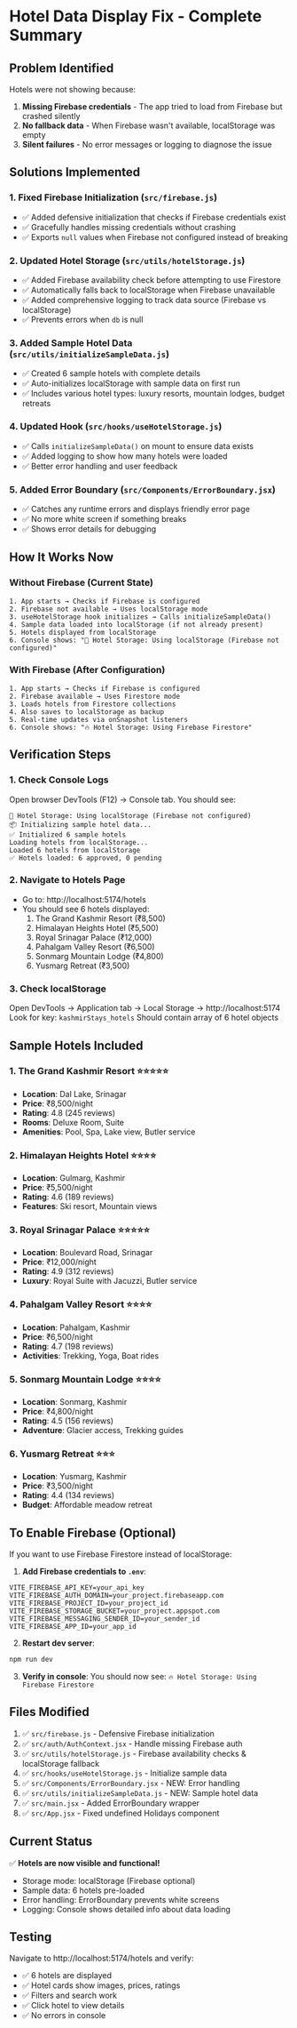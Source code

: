 # Hotel Data Display Fix - Complete Summary

## Problem Identified
Hotels were not showing because:
1. **Missing Firebase credentials** - The app tried to load from Firebase but crashed silently
2. **No fallback data** - When Firebase wasn't available, localStorage was empty
3. **Silent failures** - No error messages or logging to diagnose the issue

## Solutions Implemented

### 1. Fixed Firebase Initialization (`src/firebase.js`)
- ✅ Added defensive initialization that checks if Firebase credentials exist
- ✅ Gracefully handles missing credentials without crashing
- ✅ Exports `null` values when Firebase not configured instead of breaking

### 2. Updated Hotel Storage (`src/utils/hotelStorage.js`)
- ✅ Added Firebase availability check before attempting to use Firestore
- ✅ Automatically falls back to localStorage when Firebase unavailable
- ✅ Added comprehensive logging to track data source (Firebase vs localStorage)
- ✅ Prevents errors when `db` is null

### 3. Added Sample Hotel Data (`src/utils/initializeSampleData.js`)
- ✅ Created 6 sample hotels with complete details
- ✅ Auto-initializes localStorage with sample data on first run
- ✅ Includes various hotel types: luxury resorts, mountain lodges, budget retreats

### 4. Updated Hook (`src/hooks/useHotelStorage.js`)
- ✅ Calls `initializeSampleData()` on mount to ensure data exists
- ✅ Added logging to show how many hotels were loaded
- ✅ Better error handling and user feedback

### 5. Added Error Boundary (`src/Components/ErrorBoundary.jsx`)
- ✅ Catches any runtime errors and displays friendly error page
- ✅ No more white screen if something breaks
- ✅ Shows error details for debugging

## How It Works Now

### Without Firebase (Current State)
```
1. App starts → Checks if Firebase is configured
2. Firebase not available → Uses localStorage mode
3. useHotelStorage hook initializes → Calls initializeSampleData()
4. Sample data loaded into localStorage (if not already present)
5. Hotels displayed from localStorage
6. Console shows: "💾 Hotel Storage: Using localStorage (Firebase not configured)"
```

### With Firebase (After Configuration)
```
1. App starts → Checks if Firebase is configured
2. Firebase available → Uses Firestore mode
3. Loads hotels from Firestore collections
4. Also saves to localStorage as backup
5. Real-time updates via onSnapshot listeners
6. Console shows: "🔥 Hotel Storage: Using Firebase Firestore"
```

## Verification Steps

### 1. Check Console Logs
Open browser DevTools (F12) → Console tab. You should see:
```
💾 Hotel Storage: Using localStorage (Firebase not configured)
📦 Initializing sample hotel data...
✅ Initialized 6 sample hotels
Loading hotels from localStorage...
Loaded 6 hotels from localStorage
✅ Hotels loaded: 6 approved, 0 pending
```

### 2. Navigate to Hotels Page
- Go to: http://localhost:5174/hotels
- You should see 6 hotels displayed:
  1. The Grand Kashmir Resort (₹8,500)
  2. Himalayan Heights Hotel (₹5,500)
  3. Royal Srinagar Palace (₹12,000)
  4. Pahalgam Valley Resort (₹6,500)
  5. Sonmarg Mountain Lodge (₹4,800)
  6. Yusmarg Retreat (₹3,500)

### 3. Check localStorage
Open DevTools → Application tab → Local Storage → http://localhost:5174
Look for key: `kashmirStays_hotels`
Should contain array of 6 hotel objects

## Sample Hotels Included

### 1. The Grand Kashmir Resort ⭐⭐⭐⭐⭐
- **Location**: Dal Lake, Srinagar
- **Price**: ₹8,500/night
- **Rating**: 4.8 (245 reviews)
- **Rooms**: Deluxe Room, Suite
- **Amenities**: Pool, Spa, Lake view, Butler service

### 2. Himalayan Heights Hotel ⭐⭐⭐⭐
- **Location**: Gulmarg, Kashmir
- **Price**: ₹5,500/night
- **Rating**: 4.6 (189 reviews)
- **Features**: Ski resort, Mountain views

### 3. Royal Srinagar Palace ⭐⭐⭐⭐⭐
- **Location**: Boulevard Road, Srinagar
- **Price**: ₹12,000/night
- **Rating**: 4.9 (312 reviews)
- **Luxury**: Royal Suite with Jacuzzi, Butler service

### 4. Pahalgam Valley Resort ⭐⭐⭐⭐
- **Location**: Pahalgam, Kashmir
- **Price**: ₹6,500/night
- **Rating**: 4.7 (198 reviews)
- **Activities**: Trekking, Yoga, Boat rides

### 5. Sonmarg Mountain Lodge ⭐⭐⭐⭐
- **Location**: Sonmarg, Kashmir
- **Price**: ₹4,800/night
- **Rating**: 4.5 (156 reviews)
- **Adventure**: Glacier access, Trekking guides

### 6. Yusmarg Retreat ⭐⭐⭐
- **Location**: Yusmarg, Kashmir
- **Price**: ₹3,500/night
- **Rating**: 4.4 (134 reviews)
- **Budget**: Affordable meadow retreat

## To Enable Firebase (Optional)

If you want to use Firebase Firestore instead of localStorage:

1. **Add Firebase credentials to `.env`**:
```env
VITE_FIREBASE_API_KEY=your_api_key
VITE_FIREBASE_AUTH_DOMAIN=your_project.firebaseapp.com
VITE_FIREBASE_PROJECT_ID=your_project_id
VITE_FIREBASE_STORAGE_BUCKET=your_project.appspot.com
VITE_FIREBASE_MESSAGING_SENDER_ID=your_sender_id
VITE_FIREBASE_APP_ID=your_app_id
```

2. **Restart dev server**:
```bash
npm run dev
```

3. **Verify in console**:
You should now see: `🔥 Hotel Storage: Using Firebase Firestore`

## Files Modified

1. ✅ `src/firebase.js` - Defensive Firebase initialization
2. ✅ `src/auth/AuthContext.jsx` - Handle missing Firebase auth
3. ✅ `src/utils/hotelStorage.js` - Firebase availability checks & localStorage fallback
4. ✅ `src/hooks/useHotelStorage.js` - Initialize sample data
5. ✅ `src/Components/ErrorBoundary.jsx` - NEW: Error handling
6. ✅ `src/utils/initializeSampleData.js` - NEW: Sample hotel data
7. ✅ `src/main.jsx` - Added ErrorBoundary wrapper
8. ✅ `src/App.jsx` - Fixed undefined Holidays component

## Current Status

✅ **Hotels are now visible and functional!**
- Storage mode: localStorage (Firebase optional)
- Sample data: 6 hotels pre-loaded
- Error handling: ErrorBoundary prevents white screens
- Logging: Console shows detailed info about data loading

## Testing

Navigate to http://localhost:5174/hotels and verify:
- ✅ 6 hotels are displayed
- ✅ Hotel cards show images, prices, ratings
- ✅ Filters and search work
- ✅ Click hotel to view details
- ✅ No errors in console
